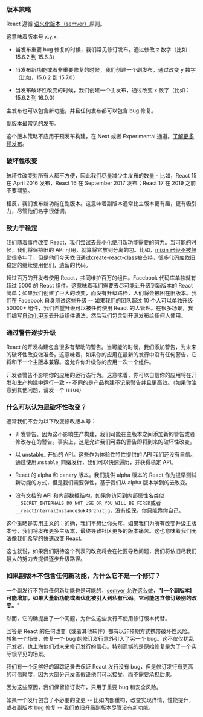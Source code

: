 ### 版本策略

React 遵循 [语义化版本（semver）]()原则。

这意味着版本号 x.y.x:

- 当发布重要 bug 修复的时候，我们常见修订发布，通过修改 z 数字（比如：15.6.2 到 15.6.3）

- 当发布新功能或者非重要修复的时候，我们创建一个副发布，通过改变 y 数字（比如，15.6.2 到 15.7.0）

- 当发布破坏性改变的时候，我们创建一个主发布，通过改变 x 数字（比如：15.6.2 到 16.0.0）

主发布也可以包含新功能，并且任何发布都可以包含 bug 修复。

副版本最常见的发布。

这个版本策略不应用于预发布构建，在 Next 或者 Experimental 通道。[了解更多预发布]()。

### 破坏性改变

破坏性改变对所有人都不方便，因此我们尽量减少主发布的数量 - 比如，React 15 在 April 2016 发布，React 16 在 September 2017 发布；React 17 在 2019 之前不要期望。

相反，我们发布新功能在副版本。这意味着副版本通常比主版本更有趣，更有吸引力，尽管他们名字很低调。

### 致力于稳定

我们随着事件改变 React，我们尝试去最小化使用新功能需要的努力。当可能的时候，我们将保持旧的 API 可用，就算将它放到分离的包。比如，[mixin 已经不被鼓励很多年了]()，但是他们今天依旧通过[create-react-class]()被支持，很多代码库依旧稳定的继续使用他们，遗留的代码。

超过百万的开发者使用 React，共同维护百万的组件。Facebook 代码库单独就有超过 5000 的 React 组件。这意味着我们需要去尽可能让升级到新版本的 React 简单；如果我们创建了巨大的改变，而没有升级路径，人们将会被困在旧版本。我们在 Facebook 自身测试这些升级 -- 如果我们的团队超过 10 个人可以单独升级 50000+ 组件，我们希望升级可以被任何使用 React 的人管理。在很多场景，我们编写[自动化甲苯]()去升级组件语法，然后我们包含到开源发布给任何人使用。

### 通过警告逐步升级

React 的开发构建包含很多有帮助的警告。当可能的时候，我们添加警告，为未来的破坏性改变做准备。这意味着，如果你的应用在最新的发行中没有任何警告，它将和下一个主版本兼容。这允许你升级你的应用一次一个组件。

开发者警告不影响你的应用的运行态行为。这意味着，你可以自信你的应用将在开发和生产构建中运行一致 -- 不同的是产品构建不记录警告并且更高效。（如果你注意到其他问题，请发一个 issue）

### 什么可以认为是破坏性改变？

通常我们不会为以下改变修改版本号：

- 开发警告。因为这不影响生产构建，我们可能在主版本之间添加新的警告或者修改存在的警告。事实上，这是允许我们可靠的警告即将到来的破坏性改变。

- 以 unstable_ 开始的 API。这些作为体验性特性提供的 API 我们还没有自信。通过使用`unstable_`前缀发行，我们可以快速遍历，并获得稳定 API。

- React 的 alpha 和 canary 版本。我们提供 alpha 版本的 React 作为提早测试新功能的方式，但是我们需要弹性，基于我们从 alpha 版本学到的去改变。

- 没有文档的 API 和内部数据结构。如果你访问到内部属性名类似`__SECRET_INTERNALS_DO_NOT_USE_OR_YOU_WILL_BE_FIRED`或者`
__reactInternalInstance$uk43rzhitjg`，没有担保。你只能靠你自己。

这个策略是实用主义的：的确，我们不想让你头疼。如果我们为所有改变升级主版本号，我们将发布更多主版本，最终导致社区更多的版本痛苦。这也意味着我们无法像我们希望的快速改变 React。

这也就说，如果我们期待这个列表的改变将会在社区导致问题，我们将依旧尽我们最大的努力去提供逐步升级路径。

### 如果副版本不包含任何新功能，为什么它不是一个修订？

一个副发行不包含任何新功能也是可能的，[semver 允许这么做]()，**"[一个副版本]可能增加，如果大量新功能或者优化被引入到私有代码。它可能包含修订级别的改变。"**

然而，它的确提出了一个问题，为什么这些发行不使用修订版本代替。

回答是 React 的任何改变（或者其他软件）都有以非预期方式携带破坏性风险。想象一个场景，修复一个 bug 的修订发行意外引入了另一个 bug。这不仅仅扰乱开发者，也上海他们对未来修订发行的信心。特别遗憾的是原始修复是为了一个实际很罕见的场景。

我们有一个足够好的跟踪记录去保证 React 发行没有 bug，但是修订发行有更高的可信赖度，因为大部分开发者假设他们可以接受，而不需要承担后果。

因为这些原因，我们保留修订发布，只用于重要 bug 和安全风险。

如果一个发行包含了不必要的变更 -- 比如内部重构，改变实现详情，性能提升，或者副版本 bug 修复 -- 我们依旧升级副版本尽管没有新功能。


























